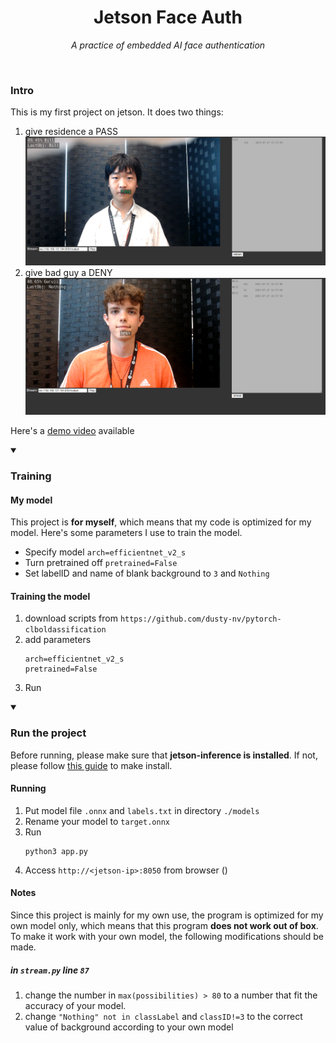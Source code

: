 <div align="center">

# Jetson Face Auth

*A practice of embedded AI face authentication*

</div>

<br>

### Intro

This is my first project on jetson.
It does two things:
1. give residence a PASS
![PASS](doc/PASS.png)
2. give bad guy a DENY
![DENY](doc/DENY.png)

Here's a [demo video](https://youtu.be/uvKsbOakS2E) available

<details open>
<summary>

### Training

</summary>

#### My model
This project is **for myself**, which means that my code is optimized for my model. Here's some parameters I use to train the model.
- Specify model `arch=efficientnet_v2_s`
- Turn pretrained off `pretrained=False`
- Set labelID and name of blank background to `3` and `Nothing`

#### Training the model
1. download scripts from `https://github.com/dusty-nv/pytorch-clboldassification`
2. add parameters
    ```
    arch=efficientnet_v2_s
    pretrained=False
    ```
3. Run

</details>

<details open>
<summary>

### Run the project
</summary>

Before running, please make sure that **jetson-inference is installed**. If not, please follow [this guide](https://github.com/dusty-nv/jetson-inference/blob/master/docs/building-repo-2.md) to make install.

#### Running

1. Put model file `.onnx` and `labels.txt` in directory `./models`
2. Rename your model to `target.onnx`
3. Run 
    ```shell
    python3 app.py
    ```
4. Access `http://<jetson-ip>:8050` from browser ()

#### Notes
Since this project is mainly for my own use, the program is optimized for my own model only, which means that this program **does not work out of box**. To make it work with your own model, the following modifications should be made.

##### in `stream.py` line `87`
1. change the number in `max(possibilities) > 80` to a number that fit the accuracy of your model.
2. change `"Nothing" not in classLabel` and `classID!=3` to the correct value of background according to your own model

</details>